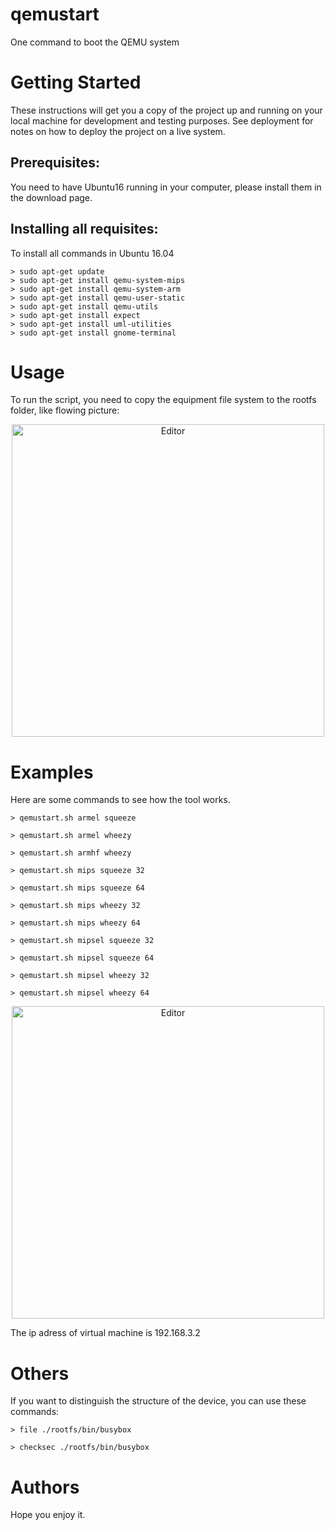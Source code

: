 # qemustart
One command to boot the QEMU system

# Getting Started

These instructions will get you a copy of the project up and running on your local machine for development and testing purposes. See deployment for notes on how to deploy the project on a live system.

## Prerequisites:

You need to have Ubuntu16 running in your computer, please install them in the download page.

## Installing all requisites:

To install all commands in Ubuntu 16.04 

```
> sudo apt-get update
> sudo apt-get install qemu-system-mips
> sudo apt-get install qemu-system-arm
> sudo apt-get install qemu-user-static
> sudo apt-get install qemu-utils
> sudo apt-get install expect
> sudo apt-get install uml-utilities
> sudo apt-get install gnome-terminal
```

# Usage

To run the script, you need to copy the equipment file system to the rootfs folder, like flowing picture:

<div align="center">
	<img src="./rootfs_pic.png" alt="Editor" width="500">
</div>

# Examples

Here are some commands to see how the tool works.

```
> qemustart.sh armel squeeze

> qemustart.sh armel wheezy
 
> qemustart.sh armhf wheezy

> qemustart.sh mips squeeze 32

> qemustart.sh mips squeeze 64

> qemustart.sh mips wheezy 32

> qemustart.sh mips wheezy 64

> qemustart.sh mipsel squeeze 32

> qemustart.sh mipsel squeeze 64

> qemustart.sh mipsel wheezy 32

> qemustart.sh mipsel wheezy 64
```

<div align="center">
	<img src="./runvm_pic.png" alt="Editor" width="500">
</div>

The ip adress of virtual machine is 192.168.3.2

# Others

If you want to distinguish the structure of the device, you can use these commands:

```
> file ./rootfs/bin/busybox

> checksec ./rootfs/bin/busybox
```

# Authors

Hope you enjoy it.
